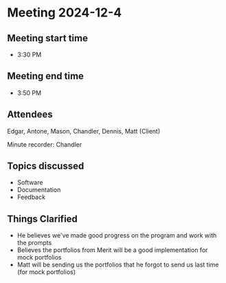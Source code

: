 # Meeting 2024-12-4

## Meeting start time
- 3:30 PM
  
## Meeting end time
- 3:50 PM
  
## Attendees
Edgar, Antone, Mason, Chandler, Dennis, Matt (Client)

Minute recorder: Chandler


## Topics discussed
- Software
- Documentation
- Feedback

## Things Clarified
- He believes we've made good progress on the program and work with the prompts
- Believes the portfolios from Merit will be a good implementation for mock portfolios
- Matt will be sending us the portfolios that he forgot to send us last time (for mock portfolios)
